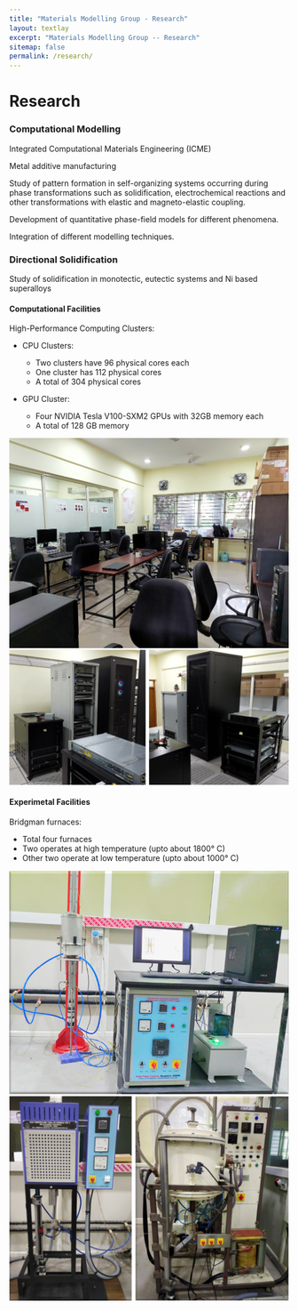 ```yaml
---
title: "Materials Modelling Group - Research"
layout: textlay
excerpt: "Materials Modelling Group -- Research"
sitemap: false
permalink: /research/
---
```


# Research

### Computational Modelling

Integrated Computational Materials Engineering (ICME)

Metal additive manufacturing

Study of pattern formation in self-organizing systems occurring during phase transformations such as solidification, electrochemical reactions and other transformations with elastic and magneto-elastic coupling.

Development of quantitative phase-field models for different phenomena.

Integration of different modelling techniques.


### Directional Solidification

Study of solidification in monotectic, eutectic systems and Ni based superalloys

#### Computational Facilities

High-Performance Computing Clusters: 

- CPU Clusters:
  - Two clusters have 96 physical cores each
  - One cluster has 112 physical cores 
  - A total of 304 physical cores

- GPU Cluster:
  - Four NVIDIA Tesla V100-SXM2 GPUs with 32GB memory each
  - A total of 128 GB memory


<div class="row">
  <div class="col-md-4"> 
      <img src="/images/research/comp_lab.jpg" alt="Computational Lab">
  </div>
  <div class="col-md-8"> 
       <img src="/images/research/cluster_room.png" alt="Cluster Room">
  </div>
</div>


#### Experimetal Facilities

Bridgman furnaces: 
- Total four furnaces 
- Two operates at high temperature (upto about 1800&deg; C)
- Other two operate at low temperature (upto about 1000&deg; C)

<div class="row">
  <div class="col-md-4">
      <img src="/images/research/low_temp_furnace.png" alt="Low Temperature Furnace">
  </div>
  <div class="col-md-8">  
      <img src="/images/research/high_temp_furnace.png" alt="High Temperature Furnace">
  </div>
</div>

